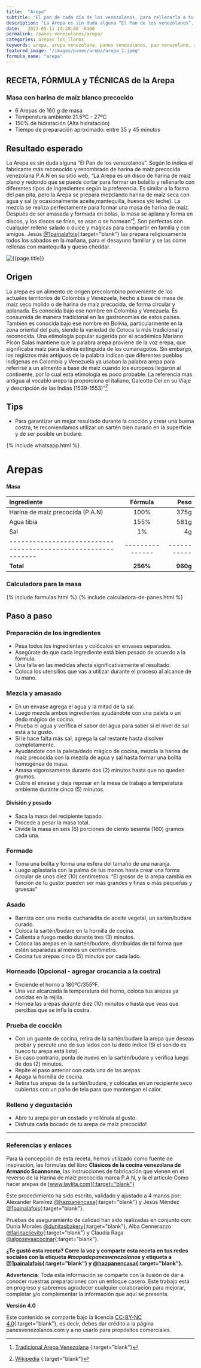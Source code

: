 ```yaml
---
title:  "Arepa"
subtitle: "El pan de cada día de los venezolanos, para rellenarla a tu gusto."
description: "La Arepa es sin duda alguna “El Pan de los venezolanos”. Hecha con harina de maíz precocida y rellena a tu gusto. Cuando no hay mucho tiempo haz una arepa para resolver."
date:   2022-05-11 14:28:00 -0400
permalink: /panes-venezolanos/arepa/
categories: arepas los_llanos
keywords: arepa, arepa venezolana, panes venezolanos, pan venezolano, arepa receta, arepa ingredientes, panadería, panadería venezolana, recetas de pan venezolano, panes venezolanos, arepas a la plancha
featured_image: '/images/panes/arepa/arepa_1.jpeg'
formula_name: "arepa"
---
```


## RECETA, FÓRMULA y TÉCNICAS de la Arepa

### Masa con harina de maíz blanco precocido

- 6 Arepas de 160 g de masa
- Temperatura ambiente 21.5ºC - 27ºC
- 150% de hidratación (Alta hidratación)
- Tiempo de preparación aproximado: entre 35 y 45 minutos

## Resultado esperado

La Arepa es sin duda alguna “El Pan de los venezolanos”. Según lo indica el fabricante más reconocido y renombrado de harina de maíz precocida venezolana P.A.N en su sitio web, “La Arepa es un disco de harina de maíz plano y redondo que se puede cortar para formar un bolsillo y rellenarlo con diferentes tipos de ingredientes según la preferencia. Es similar a la forma del pan pita, pero la Arepa se prepara mezclando harina de maíz seca con agua y sal (y ocasionalmente aceite,mantequilla, huevos y/o leche). La mezcla se realiza perfectamente para formar una masa de harina de maíz. Después de ser amasada y formada en bolas, la masa se aplana y forma en discos, y los discos se fríen, se asan o se hornean”[^1]. Son perfectas con cualquier relleno salado o dulce y mágicas para compartir en familia y con amigos. Jesús [@1painalafois]{:target="blank"} las prepara religiosamente todos los sábados en la mañana, para el desayuno familiar y se las come rellenas con mantequilla y queso cheddar.

<img class="post_image post_image_right" src="{{page.featured_image}}" alt="{{page.title}}">

## Origen

La arepa es un alimento de origen precolombino proveniente de los actuales territorios de Colombia y Venezuela, hecho a base de masa de maíz seco molido o de harina de maíz precocida, de forma circular y aplanada. Es conocida bajo ese nombre en Colombia y Venezuela. Es consumida de manera tradicional en las gastronomías de estos países. También es conocida bajo ese nombre en Bolivia, particularmente en la zona oriental del país, siendo la variedad de Cotoca la más tradicional y reconocida. Una etimología popular sugerida por el académico Mariano Picón Salas mantiene que la palabra arepa proviene de la voz erepa, que significaba maíz para la etnia extinguida de los cumanagotos.​ Sin embargo, los registros más antiguos de la palabra indican que diferentes pueblos indígenas en Colombia y Venezuela ya usaban la palabra arepa para referirse a un alimento a base de maíz cuando los europeos llegaron al continente, por lo cual esta etimología es poco probable. La referencia más antigua al vocablo arepa la proporciona el italiano, Galeotto Cei en su Viaje y descripción de las Indias (1539-1553)”[^2]

[^1]: [Tradicional Arepa Venezolana] {:target="blank"}
[^2]: [Wikipedia] {:target="blank"}

## Tips

- Para garantizar un mejor resultado durante la cocción y crear una buena costra, te recomendamos utilizar un sartén bien curado en la superficie y de ser posible un budare.

{% include whatsapp.html %}

<div id="directo"></div>

# Arepas

#### Masa

| Ingrediente                                                  |    Fórmula    |      Peso |
|:-------------------------------------------------------------|:-------------:|----------:|
| Harina de maiz precocida (P.A.N)                             |      100%     |      375g |
| Agua tibia                                                   |      155%     |      581g |
| Sal                                                          |        1%     |        4g |
| -------------------------------------------------------------|---------------|-----------|
| **Total**                                                    |   **256%**    |  **960g** |

### Calculadora para la masa

{% include formulas.html %}
{% include calculadora-de-panes.html %}

## Paso a paso 

<div id="preparacion"></div>

### Preparación de los ingredientes

- Pesa todos los ingredientes y colócalos en envases separados. 
- Asegúrate de que cada ingrediente está bien pesado de acuerdo a la fórmula. 
- Una falla en las medidas afecta significativamente el resultado. 
- Coloca los utensilios que vas a utilizar durante el proceso al alcance de tu mano.

### Mezcla y amasado

- En un envase agrega el agua y la mitad de la sal. 
- Luego mezcla ambos ingredientes ayudándote con una paleta o un dedo mágico de cocina. 
- Prueba el agua y verifica el sabor del agua para saber si el nivel de sal está a tu gusto.
- Si le hace falta más sal, agrega la sal restante hasta disolver completamente. 
- Ayudándote con la paleta/dedo mágico de cocina, mezcla la harina de maíz precocida con la mezcla de agua y sal hasta formar una bolita homogénea de masa. 
- Amasa vigorosamente durante dos (2) minutos hasta que no queden grumos. 
- Cubre el envase y deja reposar en la mesa de trabajo a temperatura ambiente durante cinco (5) minutos.

#### División y pesado 

- Saca la masa del recipiente tapado. 
- Procede a pesar la masa total. 
- Divide la masa en seis (6) porciones de ciento sesenta (160) gramos cada una.

### Formado

- Toma una bolita y forma una esfera del tamaño de una naranja. 
- Luego aplastarla con la palma de tus manos hasta crear una forma circular de unos diez (10) centímetros. “El grosor de la arepa cambia en función de tu gusto: pueden ser más grandes y finas o más pequeñas y gruesas”

### Asado  

- Barniza con una media cucharadita de aceite vegetal, un sartén/budare curado. 
- Coloca la sartén/budare en la hornilla de cocina. 
- Calienta a fuego medio durante tres (3) minutos. 
- Coloca las arepas en la sartén/budare, distribuidas de tal forma que estén separadas al menos un centímetro. 
- Cocina tus arepas cinco (5) minutos por cada lado. 

### Horneado (Opcional - agregar crocancia a la costra)

- Enciende el horno a 180ºC/355ºF. 
- Una vez alcanzada la temperatura del horno, coloca tus arepas ya cocidas en la rejilla.
- Hornea las arepas durante diez (10) minutos o hasta que veas que percibas que se infla la costra.

### Prueba de cocción

- Con un guante de cocina, retira de la sartén/budare la arepa que deseas probar y percute uno de sus lados con tu dedo índice (Si el sonido es hueco tu arepa está lista). 
- En caso contrario, ponla de nuevo en la sartén/budare y verifica luego de dos (2) minutos. 
- Repite el paso anterior con cada una de las arepas. 
- Apaga la hornilla de cocina.
- Retira tus arepas de la sartén/budare, y colócalas en un recipiente seco cubiertas con un paño de tela para que mantengan el calor.

### Relleno y degustación

- Abre tu arepa por un costado y rellénala al gusto.
- Disfruta cada bocado de tu arepa de maíz precocido!

---

### Referencias y enlaces

Para la concepción de esta receta, hemos utilizado como fuente de inspiración, las fórmulas del libro **Clásicos de la cocina venezolana de Armando Scannonne**, las instrucciones de fabricación que vienen en el reverso de la Harina de maíz precocida marca P.A.N, y la el artículo Como hacer arepas de [www.laylita.com]{:target="blank"}

Este procedimiento ha sido escrito, validado y ajustado a 4 manos por: Alexander Ramírez [@hazpanencasa]{:target="blank"} y Jesús Méndez [@1painalafois]{:target="blank"}.

Pruebas de aseguramiento de calidad han sido realizadas en conjunto con: Dunia Morales [@dunitasbakery]{:target="blank"}, Alba Cennerazzo [@farinaelievito]{:target="blank"} y Claudia Raga [@algosevaacocinar]{:target="blank"}.

**¿Te gustó esta receta? Corre la voz y comparte esta receta en tus redes sociales con la etiqueta _#mapadepanesvenezolanos_ y etiqueta a [@1painalafois]{:target="blank"} y [@hazpanencasa]{:target="blank"}.**

**Advertencia**: Toda esta información se comparte con la ilusión de dar a conocer nuestras preparaciones con un enfoque casero. Este trabajo está en progreso y sabremos agradecer cualquier colaboración para mejorar, completar y/o complementar la información que aquí se presenta.

__Versión 4.0__

Este contenido se comparte bajo la licencia [CC-BY-NC 4.0](https://creativecommons.org/licenses/by-nc/4.0/deed.es){:target="blank"}, es decir, debes dar crédito a la página panesvenezolanos.com y a no usarlo para propósitos comerciales.

[@hazpanencasa]: https://www.instagram.com/hazpanencasa
[@1painalafois]: https://www.instagram.com/1painalafois
[@dunitasbakery]: https://www.instagram.com/dunitasbakery
[@farinaelievito]: https://www.instagram.com/farinaelievito
[@algosevaacocinar]: https://www.instagram.com/algosevaacocinar
[Instituto Europeo del PAN]: https://escuelaiepan.com/
[Trina Arocha]: https://www.instagram.com/trinaarocha
[Grupo Académico Panadero y Pastelero de Venezuela]: https://gappvzla.com/
[www.laylita.com]: https://www.laylita.com/recetas/como-hacer-arepas
[Wikipedia]: https://es.wikipedia.org/wiki/Arepa
[Tradicional Arepa Venezolana]: https://es.allofpan.com/recipes/traditional-venezuelan-arepa/